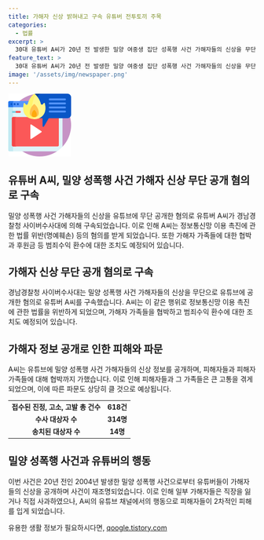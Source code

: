 ```yaml
---
title: 가해자 신상 밝혀내고 구속 유튜버 전투토끼 주목
categories:
  - 법률
excerpt: >
  30대 유튜버 A씨가 20년 전 발생한 밀양 여중생 집단 성폭행 사건 가해자들의 신상을 무단 공개하고 협박한 혐의로 구속됐다. A씨는 밀양 사건 가해자를 지목하고 신상 정보를 유튜브에 공개했으며, 직장을 잃거나 가족까지 공개협박했다. 현재 경찰은 A씨에 대해 총 18건의 고소와 진정을 접수했으며 검찰 송치 및 범죄수익 환수 등의 조치도 진행 중이다. 이러한 사례들은 피해자 동의 없는 가해자 신상 공개가 2차 피해를 유발하고 있음을 보여주고 있다. A씨를 포함한 다른 유튜버들에 대한 신상 공개 사례는 불거져 큰 사회적 이슈가 되고 있다.
feature_text: >
  30대 유튜버 A씨가 20년 전 발생한 밀양 여중생 집단 성폭행 사건 가해자들의 신상을 무단 공개하고 협박한 혐의로 구속됐다. A씨는 밀양 사건 가해자를 지목하고 신상 정보를 유튜브에 공개했으며, 직장을 잃거나 가족까지 공개협박했다. 현재 경찰은 A씨에 대해 총 18건의 고소와 진정을 접수했으며 검찰 송치 및 범죄수익 환수 등의 조치도 진행 중이다. 이러한 사례들은 피해자 동의 없는 가해자 신상 공개가 2차 피해를 유발하고 있음을 보여주고 있다. A씨를 포함한 다른 유튜버들에 대한 신상 공개 사례는 불거져 큰 사회적 이슈가 되고 있다.
image: '/assets/img/newspaper.png'
---
```


<p><img src="/assets/img/news.png" alt="rentncar 속보" /></p>

<h2>유튜버 A씨, 밀양 성폭행 사건 가해자 신상 무단 공개 혐의로 구속</h2>

<p data-ke-size="size16">밀양 성폭행 사건 가해자들의 신상을 유튜브에 무단 공개한 혐의로 유튜버 A씨가 경남경찰청 사이버수사대에 의해 구속되었습니다. 이로 인해 A씨는 정보통신망 이용 촉진에 관한 법률 위반(명예훼손) 등의 혐의를 받게 되었습니다. 또한 가해자 가족들에 대한 협박과 후원금 등 범죄수익 환수에 대한 조치도 예정되어 있습니다.</p>

<h2>가해자 신상 무단 공개 혐의로 구속</h2>

<p data-ke-size="size16">경남경찰청 사이버수사대는 밀양 성폭행 사건 가해자들의 신상을 무단으로 유튜브에 공개한 혐의로 유튜버 A씨를 구속했습니다. A씨는 이 같은 행위로 정보통신망 이용 촉진에 관한 법률을 위반하게 되었으며, 가해자 가족들을 협박하고 범죄수익 환수에 대한 조치도 예정되어 있습니다.</p>

<h2>가해자 정보 공개로 인한 피해와 파문</h2>

<p data-ke-size="size16">A씨는 유튜브에 밀양 성폭행 사건 가해자들의 신상 정보를 공개하며, 피해자들과 피해자 가족들에 대해 협박까지 가했습니다. 이로 인해 피해자들과 그 가족들은 큰 고통을 겪게 되었으며, 이에 따른 파문도 상당히 클 것으로 예상됩니다.</p>

<table>
  <tr>
    <td style="text-align: center; height: 17px;"><b>접수된 진정, 고소, 고발 총 건수</b></td>
    <td style="text-align: center; height: 17px;"><b>618건</b></td>
  </tr>
  <tr>
    <td style="text-align: center; height: 17px;"><b>수사 대상자 수</b></td>
    <td style="text-align: center; height: 17px;"><b>314명</b></td>
  </tr>
  <tr>
    <td style="text-align: center; height: 17px;"><b>송치된 대상자 수</b></td>
    <td style="text-align: center; height: 17px;"><b>14명</b></td>
  </tr>
</table>

<h2>밀양 성폭행 사건과 유튜버의 행동</h2>

<p data-ke-size="size16">이번 사건은 20년 전인 2004년 발생한 밀양 성폭행 사건으로부터 유튜버들이 가해자들의 신상을 공개하며 사건이 재조명되었습니다. 이로 인해 일부 가해자들은 직장을 잃거나 직접 사과하였으나, A씨의 유튜브 채널에서의 행동으로 피해자들이 2차적인 피해를 입게 되었습니다.</p>
유용한 생활 정보가 필요하시다면, <a href="https://qoogle.tistory.com" rel="dofollow">qoogle.tistory.com</a>


